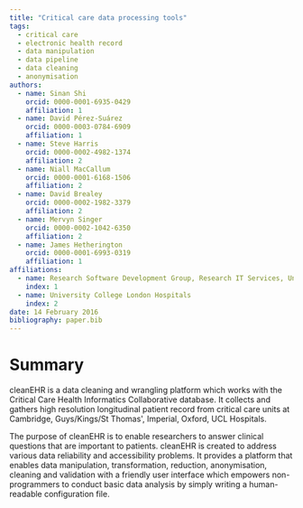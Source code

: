 ```yaml
---
title: "Critical care data processing tools"
tags:
  - critical care
  - electronic health record
  - data manipulation
  - data pipeline
  - data cleaning
  - anonymisation
authors:
  - name: Sinan Shi
    orcid: 0000-0001-6935-0429
    affiliation: 1
  - name: David Pérez-Suárez
    orcid: 0000-0003-0784-6909
    affiliation: 1
  - name: Steve Harris
    orcid: 0000-0002-4982-1374
    affiliation: 2
  - name: Niall MacCallum
    orcid: 0000-0001-6168-1506
    affiliation: 2
  - name: David Brealey
    orcid: 0000-0002-1982-3379
    affiliation: 2
  - name: Mervyn Singer
    orcid: 0000-0002-1042-6350
    affiliation: 2
  - name: James Hetherington
    orcid: 0000-0001-6993-0319
    affiliation: 1
affiliations:
  - name: Research Software Development Group, Research IT Services, University College London
    index: 1
  - name: University College London Hospitals
    index: 2
date: 14 February 2016
bibliography: paper.bib
---
```


# Summary
cleanEHR is a data cleaning and wrangling platform which works with the
Critical Care Health Informatics Collaborative database. It collects and
gathers high resolution longitudinal patient record from critical care units at
Cambridge, Guys/Kings/St Thomas', Imperial, Oxford, UCL Hospitals.

The purpose of cleanEHR is to enable researchers to answer clinical questions
that are important to patients. cleanEHR is created to address various data
reliability and accessibility problems. It provides a platform that enables data
manipulation, transformation, reduction, anonymisation, cleaning and validation
with a friendly user interface which empowers non-programmers to conduct
basic data analysis by simply writing a human-readable configuration file.
